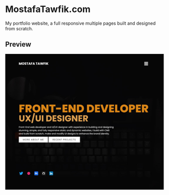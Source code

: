 # MostafaTawfik.com


My portfolio website, a full responsive multiple pages built and designed from scratch.

## Preview

![Alt Text](./img/mt.jpg?raw=true 'Project Preview')
